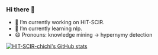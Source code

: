 ### Hi there 👋

- 🔭 I’m currently working on HIT-SCIR.
- 🌱 I’m currently learning nlp.
- 😄 Pronouns: knowledge mining -> hypernymy detection

[![HIT-SCIR-chichi's GitHub stats](https://github-readme-stats.vercel.app/api?username=HIT-SCIR-chichi&show_icons=true&theme=vue&locale=cn)](https://github.com/anuraghazra/github-readme-stats)
